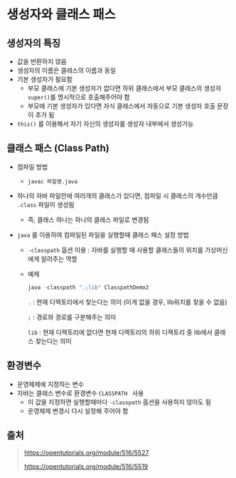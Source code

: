 # 생성자와 클래스 패스



## 생성자의 특징

- 값을 반환하지 않음
- 생성자의 이름은 클래스의 이름과 동일
- 기본 생성자가 필요함
  - 부모 클래스에 기본 생성자가 없다면 하위 클래스에서 부모 클래스의 생성자`super()`를 명시적으로 호출해주어야 함
  - 부모에 기본 생성자가 있다면 자식 클래스에서 자동으로 기본 생성자 호출 문장이 추가 됨
- `this()` 를 이용해서 자기 자신의 생성자를 생성자 내부에서 생성가능



## 클래스 패스 (Class Path)

- 컴파일 방법

  - `javac 파일명.java`

- 하나의 자바 파일안에 여러개의 클래스가 있다면, 컴파일 시 클래스의 개수만큼 `.class` 파일이 생성됨

  - 즉, 클래스 하나는 하나의 클래스 파일로 변경됨

- `java` 를 이용하여 컴파일된 파일을 실행할때 클래스 패스 설정 방법

  - `-classpath` 옵션 이용 : 자바를 실행할 때 사용할 클래스들의 위치를 가상머신에게 알려주는 역할

  - 예제

    ```powershell
    java -classpath ".;lib" ClasspathDemo2
    ```

    `.` : 현재 디렉토리에서 찾는다는 의미 (이게 없을 경우, lib위치를 찾을 수 없음)

    `;` : 경로와 경로를 구분해주는 의미

    `lib` : 현재 디렉토리에 없다면 현재 디렉토리의 하위 디렉토리 중 lib에서 클래스 찾는다는 의미



## 환경변수

- 운영체제에 지정하는 변수
- 자바는 클래스 변수로 환경변수 `CLASSPATH ` 사용
  - 이 값을 지정하면 실행할때마다 `-classpath` 옵션을 사용하지 않아도 됨
  - 운영체제 변경시 다시 설정해 주어야 함



## 출처

> https://opentutorials.org/module/516/5527
>
> https://opentutorials.org/module/516/5519

